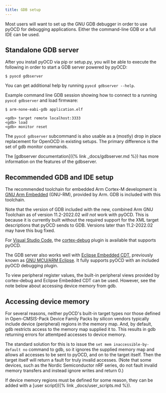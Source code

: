 ```yaml
---
title: GDB setup
---
```


Most users will want to set up the GNU GDB debugger in order to use pyOCD for debugging applications. Either
the command-line GDB or a full IDE can be used.


Standalone GDB server
---------------------

After you install pyOCD via pip or setup.py, you will be able to execute the following in order to
start a GDB server powered by pyOCD:

```
$ pyocd gdbserver
```

You can get additional help by running ``pyocd gdbserver --help``.

Example command line GDB session showing how to connect to a running `pyocd gdbserver` and load
firmware:

```
$ arm-none-eabi-gdb application.elf

<gdb> target remote localhost:3333
<gdb> load
<gdb> monitor reset
```

The `pyocd gdbserver` subcommand is also usable as a (mostly) drop in place replacement for OpenOCD in
existing setups. The primary difference is the set of gdb monitor commands.

The [gdbserver documentation]({% link _docs/gdbserver.md %}) has more information on the features of the gdbserver.


Recommended GDB and IDE setup
-----------------------------

The recommended toolchain for embedded Arm Cortex-M development is [GNU Arm
Embedded](https://developer.arm.com/downloads/-/gnu-rm) (GNU-RM),
provided by Arm. GDB is included with this toolchain.

Note that the version of GDB included with the new, combined Arm GNU Toolchain as of version 11.2-2022.02
_will not_ work with pyOCD. This is because it is currently built without the required support for the XML
target descriptions that pyOCD sends to GDB. Versions later than 11.2-2022.02 may have this bug fixed.

For [Visual Studio Code](https://code.visualstudio.com), the
[cortex-debug](https://marketplace.visualstudio.com/items?itemName=marus25.cortex-debug) plugin is available
that supports pyOCD.

The GDB server also works well with [Eclipse Embedded CDT](https://projects.eclipse.org/projects/iot.embed-cdt),
previously known as [GNU MCU/ARM Eclipse](https://gnu-mcu-eclipse.github.io/). It fully supports pyOCD with
an included pyOCD debugging plugin.

To view peripheral register values, the built-in peripheral views provided by cortex-debug and Eclipse Embedded CDT can be used. However, see the note below about accessing device memory from gdb.


Accessing device memory
-----------------------

For several reasons, neither pyOCD's built-in target types nor those defined in Open-CMSIS-Pack Device Family Packs by silicon vendors typically include device (peripheral) regions in the memory map. And, by default, gdb restricts access to the memory map supplied it to. This results in gdb returning errors for attemtped accesses to device memory.

The standard solution for this is to issue the `set mem inaccessible-by-default no` command to gdb, so it ignores the supplied memory map and allows all accesses to be sent to pyOCD, and on to the target itself. Then the target itself will return a fault for truly invalid accesses. (Note that some devices, such as the Nordic Semiconductor nRF series, do not fault invalid memory transfers and instead ignore writes and return 0.)

If device memory regions must be defined for some reason, they can be added with a [user script]({% link _docs/user_scripts.md %}).
